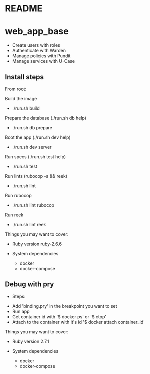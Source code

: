 # README

# web_app_base
* Create users with roles
* Authenticate with Warden
* Manage policies with Pundit
* Manage services with U-Case

## Install steps

From root:

Build the image
* ./run.sh build

Prepare the database (./run.sh db help)
* ./run.sh db prepare

Boot the app (./run.sh dev help)
* ./run.sh dev server

Run specs (./run.sh test help)
* ./run.sh test

Run lints (rubocop -a && reek)
* ./run.sh lint

Run rubocop
* ./run.sh lint rubocop

Run reek
* ./run.sh lint reek

Things you may want to cover:

* Ruby version ruby-2.6.6

* System dependencies
  - docker
  - docker-compose


## Debug with pry

* Steps:

- Add 'binding.pry' in the breakpoint you want to set
- Run app
- Get container id with '$ docker ps' or '$ ctop'
- Attach to the container with it's id '$ docker attach container_id'

Things you may want to cover:

* Ruby version 2.7.1

* System dependencies
  - docker
  - docker-compose
